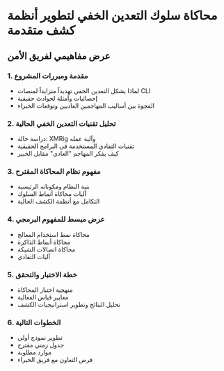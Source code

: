 # محاكاة سلوك التعدين الخفي لتطوير أنظمة كشف متقدمة
## عرض مفاهيمي لفريق الأمن

### 1. مقدمة ومبررات المشروع
- لماذا يشكل التعدين الخفي تهديداً متزايداً لمنصات CLI
- إحصائيات وأمثلة لحوادث حقيقية
- الفجوة بين أساليب المهاجمين العاديين وتوقعات الخبراء

### 2. تحليل تقنيات التعدين الخفي الحالية
- دراسة حالة: XMRig وآلية عمله
- تقنيات التفادي المستخدمة في البرامج الحقيقية
- كيف يفكر المهاجم "العادي" مقابل الخبير

### 3. مفهوم نظام المحاكاة المقترح
- بنية النظام ومكوناته الرئيسية
- آليات محاكاة أنماط السلوك
- التكامل مع أنظمة الكشف الحالية

### 4. عرض مبسط للمفهوم البرمجي
- محاكاة نمط استخدام المعالج
- محاكاة أنماط الذاكرة
- محاكاة اتصالات الشبكة
- آليات التفادي

### 5. خطة الاختبار والتحقق
- منهجية اختبار المحاكاة
- معايير قياس الفعالية
- تحليل النتائج وتطوير استراتيجيات الكشف

### 6. الخطوات التالية
- تطوير نموذج أولي
- جدول زمني مقترح
- موارد مطلوبة
- فرص التعاون مع فريق الخبراء